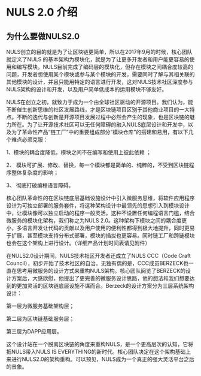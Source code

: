 # NULS 2.0 介绍

## 为什么要做NULS2.0

NULS创立的目的就是为了让区块链更简单，所以在2017年9月的时候，核心团队就定义了NULS 的基本架构为模块化，就是为了让更多开发者和用户能更容易的使用和编写模块。NULS目前完成了编码层的模块化，但存在模块之间耦合度较高的问题，开发者想使用某个模块或参与某个模块的开发，需要同时了解与其相关联的其他模块的设计，并且只能用特定的语言进行开发，这对NULS技术社区深度参与NULS架构的设计和开发，以及用户简单低成本的运用模块不够友好。

NULS在创立之初，就致力于成为一个由全球社区驱动的开源项目。我们认为，能不断催生创新思维的社区发展路线，才是区块链项目区别于其他商业项目的一大特点。不断的迭代与创新是开源项目发展过程中必然会产生的现象，也是区块链的魅力所在。为了让开源技术社区可以无任何障碍的融入NULS底层设计和开发中，以及为了革命性产品“链工厂”中的重要组成部分“模块仓库”的搭建和易用，有以下几个难点必须克服：

1、模块的耦合度降低，模块之间不在编写和使用上彼此依赖 ；

2、 模块可扩展、修改、替换，每一个模块都是简单的、纯粹的，不受到区块链程序整体复杂度的影响；

3、 彻底打破编程语言障碍。

核心团队革命性的在区块链底层基础设施设计中引入微服务思维，将软件应用程序设计为可独立部署的服务套件，将这种架构设计中最领先的思想引入到模块设计中，让模块像可以独立启动的程序一般灵活。这种不设置任何编程语言门槛，结合微服务的模块化架构，我们称之为NULS 2.0。这种架构下模块之间的耦合度更小，多语言开发让代码的贡献以及用户使用的便利性都得到极大地提升，同时更易于扩展，甚至模块支持分布式部署，模块的插拔也更容易。同时链工厂和跨链模块也会在这个架构上进行设计。（详细产品计划时间表请见附件）

在NULS2.0设计期间，NULS技术社区开发者还成立了NULS CCC（Code Craft Council），初步开始了技术社区的自治。无独有偶的是，CCC成员BERZECK也一直在思考用微服务的设计方式来重构NULS架构。核心团队阅览了BERZECK的设计方案后，大感欣慰，他提出了更完善的微服务设计思路，他的想法和我们想要达到的更加灵活的区块链底层设施不谋而合。Berzeck的设计方案分为三层系统架构设计：

第一层为微服务基础架构层；

第二层为区块链基础服务层；

第三层为DAPP应用层。

这个设计站在一个脱离区块链的角度来重构NULS，是一个更高层次的认知，它将把NULS带入NULS IS EVERYTHING的新时代。核心团队决定在这个架构基础上来进行NULS2.0的架构重构。可以预见，NULS成为一个真正的强大灵活平台之后的景象。